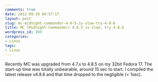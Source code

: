 ```yaml
---
comments: true
date: 2012-09-28 04:57:17
layout: post
slug: mc-midnight-commander-4-8-5-is-slow-try-4-8-6
title: MC (Midnight-Commander) 4.8.5 is slow, try 4.8.6
wordpress_id: 393
categories:
- Linux
tags:
- Linux
---
```


Recently MC was upgraded from 4.7.x to 4.8.5 on my 32bit Fedora 17. The start-up time was totally unbearable, around 15 sec to start. I compiled the latest release v4.8.6 and that time dropped to the negligible (< 1sec).
